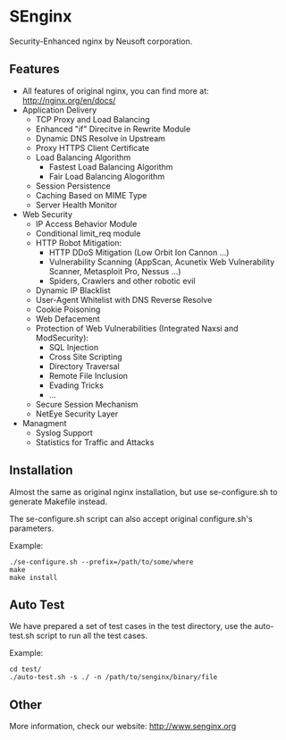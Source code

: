 SEnginx
=======
Security-Enhanced nginx by Neusoft corporation. 

Features
--------
* All features of original nginx, you can find more at: http://nginx.org/en/docs/
* Application Delivery
    * TCP Proxy and Load Balancing
    * Enhanced "if" Direcitve in Rewrite Module
    * Dynamic DNS Resolve in Upstream
    * Proxy HTTPS Client Certificate
    * Load Balancing Algorithm
        * Fastest Load Balancing Algorithm
        * Fair Load Balancing Alogorithm
    * Session Persistence
    * Caching Based on MIME Type
    * Server Health Monitor
* Web Security
    * IP Access Behavior Module
    * Conditional limit_req module
    * HTTP Robot Mitigation:
        * HTTP DDoS Mitigation (Low Orbit Ion Cannon ...)
        * Vulnerability Scanning (AppScan, Acunetix Web Vulnerability Scanner, Metasploit Pro, Nessus ...)
        * Spiders, Crawlers and other robotic evil
    * Dynamic IP Blacklist
    * User-Agent Whitelist with DNS Reverse Resolve
    * Cookie Poisoning
    * Web Defacement
    * Protection of Web Vulnerabilities (Integrated Naxsi and ModSecurity):
        * SQL Injection
        * Cross Site Scripting
        * Directory Traversal
        * Remote File Inclusion
        * Evading Tricks
        * ...
    * Secure Session Mechanism
    * NetEye Security Layer
* Managment
    * Syslog Support
    * Statistics for Traffic and Attacks

Installation
------------
Almost the same as original nginx installation, but use se-configure.sh to generate Makefile instead.

The se-configure.sh script can also accept original configure.sh's parameters.

Example:

    ./se-configure.sh --prefix=/path/to/some/where
    make
    make install


Auto Test
---------
We have prepared a set of test cases in the test directory, use the auto-test.sh script to run all the test cases.

Example:

    cd test/
    ./auto-test.sh -s ./ -n /path/to/senginx/binary/file


Other
-----
More information, check our website: http://www.senginx.org
